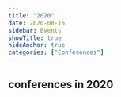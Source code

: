 ```yaml
---
title: "2020"
date: 2020-08-15
sidebar: Events
showTitle: true
hideAnchor: true
categories: ["Conferences"]
---
```


## conferences in 2020
